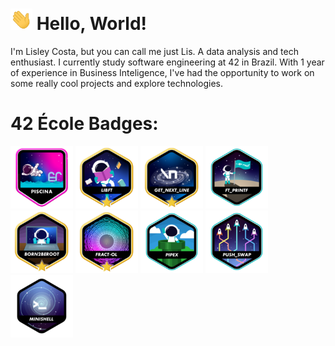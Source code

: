 <h1>
  <a href="#"><img src='https://github.com/solismesmo/solismesmo/blob/main/assets/hello.gif' usemap="" alt='Hi' width="35"/></a>
  Hello, World!
</h1>

I'm Lisley Costa, but you can call me just Lis. A data analysis and tech enthusiast. I currently study software engineering at 42 in Brazil. With 1 year of experience in Business Inteligence, I've had the opportunity to work on some really cool projects and explore technologies.

# 42 École Badges:

<a href="https://github.com/solismesmo/42_Piscine"><img src='https://github.com/solismesmo/solismesmo/blob/main/42_badges/piscine.png' usemap="" alt='Hi' width="100"/></a>
<a href="https://github.com/solismesmo/42_Libft"><img src='https://github.com/solismesmo/solismesmo/blob/main/42_badges/libftm.png' usemap="" alt='Hi' width="100"/></a>
<a href="https://github.com/solismesmo/42_GNL"><img src='https://github.com/solismesmo/solismesmo/blob/main/42_badges/get_next_linem.png' usemap="" alt='Hi' width="100"/></a>
<a href="https://github.com/solismesmo/42_Printf"><img src='https://github.com/solismesmo/solismesmo/blob/main/42_badges/ft_printfe.png' usemap="" alt='Hi' width="100"/></a> 
<a href="https://github.com/solismesmo/42_BTBR"><img src='https://github.com/solismesmo/solismesmo/blob/main/42_badges/born2berootm.png' usemap="" alt='Hi' width="100"/></a>
<a href="https://github.com/solismesmo/42_Fractol"><img src='https://github.com/solismesmo/solismesmo/blob/main/42_badges/fract-olm.png' usemap="" alt='Hi' width="100"/></a>
<a href="https://github.com/solismesmo/42_Pipex"><img src='https://github.com/solismesmo/solismesmo/blob/main/42_badges/pipexe.png' usemap="" alt='Hi' width="100"/></a>
<a href="https://github.com/solismesmo/42_PS"><img src='https://github.com/solismesmo/solismesmo/blob/main/42_badges/push_swape.png' usemap="" alt='Hi' width="100"/></a>
<a href="https://github.com/solismesmo/42_Minishell"><img src='https://github.com/solismesmo/solismesmo/blob/main/42_badges/minishell.png' usemap="" alt='Hi' width="100"/></a>
